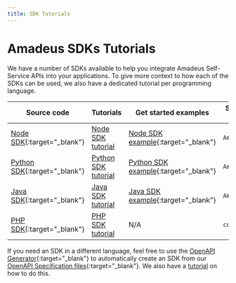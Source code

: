 ```yaml
---
title: SDK Tutorials
---
```


# Amadeus SDKs Tutorials

We have a number of SDKs available to help you integrate Amadeus Self-Service APIs into your applications. To give more context to how each of the SDKs can be used, we also have a dedicated tutorial per programming language.

| **Source code** | **Tutorials** | **Get started examples** |**Support by** |
| ----------- | ----------- | ----------- | ----------- |
| [Node SDK](https://github.com/amadeus4dev/amadeus-node){:target="\_blank"}| [Node SDK tutorial](node.md) | [Node SDK example](https://github.com/amadeus4dev/amadeus-node-getting-started){:target="\_blank"} | `Amadeus` |
| [Python SDK](https://github.com/amadeus4dev/amadeus-python){:target="\_blank"}| [Python SDK tutorial](python.md)| [Python SDK example](https://github.com/amadeus4dev/amadeus-python-getting-started){:target="\_blank"} | `Amadeus`|
| [Java SDK](https://github.com/amadeus4dev/amadeus-java){:target="\_blank"}| [Java SDK tutorial](java.md) | [Java SDK example](https://github.com/amadeus4dev/amadeus-java-getting-started){:target="\_blank"}| `Amadeus` |
| [PHP SDK](https://github.com/amadeus4dev-examples/amadeus-php){:target="\_blank"}| [PHP SDK tutorial](php.md) | N/A | `community` |

If you need an SDK in a different language, feel free to use the [OpenAPI Generator](https://openapi-generator.tech/){:target="\_blank"} to automatically create an SDK from our [OpenAPI Specification files](https://github.com/amadeus4dev/amadeus-open-api-specification){:target="\_blank"}. We also have a [tutorial](openapi-generator.md) on how to do this.
